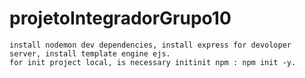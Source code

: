 # projetoIntegradorGrupo10
    install nodemon dev dependencies, install express for devoloper server, install template engine ejs.
    for init project local, is necessary initinit npm : npm init -y.